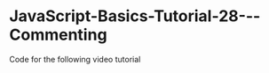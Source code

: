 JavaScript-Basics-Tutorial-28---Commenting
==========================================

Code for the following video tutorial 
